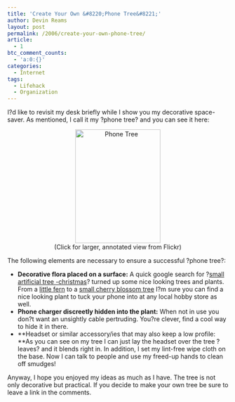 ```yaml
---
title: 'Create Your Own &#8220;Phone Tree&#8221;'
author: Devin Reams
layout: post
permalink: /2006/create-your-own-phone-tree/
article:
  - 1
btc_comment_counts:
  - 'a:0:{}'
categories:
  - Internet
tags:
  - Lifehack
  - Organization
---
```

I?d like to revisit my desk briefly while I show you my decorative space-saver. As mentioned, I call it my ?phone tree? and you can see it here:

<div style="text-align: center">
  <a target="_blank" href="http://www.flickr.com/photos/devdev/84290671/"><img width="194" height="259" border="0" title="Phone Tree" alt="Phone Tree" src="http://static.flickr.com/37/84290671_4c57d7e14f.jpg?v=0" /></a>
</div>

<div style="text-align: center">
  (Click for larger, annotated view from Flickr)
</div>

The following elements are necessary to ensure a successful ?phone tree?:

*   **Decorative flora placed on a surface:** A quick google search for ?<a target="_blank" href="http://www.google.com/search?hs=eJC&#038;hl=en&#038;lr=&#038;safe=off&#038;client=firefox-a&#038;rls=org.mozilla%3Aen-US%3Aofficial&#038;q=small+artificial+tree+-christmas&#038;btnG=Search">small artificial tree -christmas</a>? turned up some nice looking trees and plants. From a <a target="_blank" href="http://www.earthflora.com/store/cart.php?target=product&#038;product_id=20172&#038;category_id=934">little fern</a> to a [small cherry blossom tree][1] I?m sure you can find a nice looking plant to tuck your phone into at any local hobby store as well.
*   **Phone charger discreetly hidden into the plant:** When not in use you don?t want an unsightly cable pertruding. You?re clever, find a cool way to hide it in there.
*   **Headset or similar accessory/ies that may also keep a low profile: **As you can see on my tree I can just lay the headset over the tree ?leaves? and it blends right in. In addition, I set my lint-free wipe cloth on the base. Now I can talk to people and use my freed-up hands to clean off smudges!

Anyway, I hope you enjoyed my ideas as much as I have. The tree is not only decorative but practical. If you decide to make your own tree be sure to leave a link in the comments.

 [1]: http://www.bonsaiboy.com/catalog/product970.html